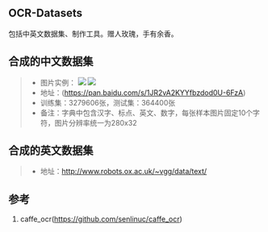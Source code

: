 ## OCR-Datasets
包括中英文数据集、制作工具。赠人玫瑰，手有余香。

## 合成的中文数据集
>* 图片实例：
![](https://github.com/GitHubGS/OCR-Datasets/blob/master/example_images/1.jpg)
![](https://github.com/GitHubGS/OCR-Datasets/blob/master/example_images/2.jpg)
>* 地址：(https://pan.baidu.com/s/1JR2vA2KYYfbzdod0U-6FzA)
>* 训练集：3279606张，测试集：364400张
>* 备注：字典中包含汉字、标点、英文、数字，每张样本图片固定10个字符，图片分辨率统一为280x32

## 合成的英文数据集
>* 地址：http://www.robots.ox.ac.uk/~vgg/data/text/

## 参考
1. caffe_ocr(https://github.com/senlinuc/caffe_ocr)